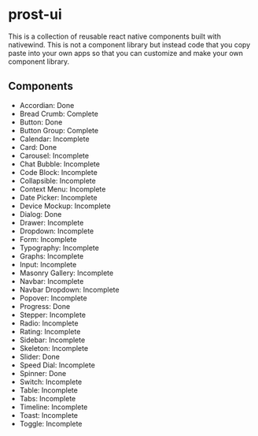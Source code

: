 # prost-ui
This is a collection of reusable react native components built with nativewind. This is not a component library but instead code that you copy paste into your own apps so that you can customize and make your own component library.

## Components
- Accordian: Done
- Bread Crumb: Complete
- Button: Done
- Button Group: Complete
- Calendar: Incomplete
- Card: Done
- Carousel: Incomplete
- Chat Bubble: Incomplete
- Code Block: Incomplete
- Collapsible: Incomplete
- Context Menu: Incomplete
- Date Picker: Incomplete
- Device Mockup: Incomplete
- Dialog: Done
- Drawer: Incomplete
- Dropdown: Incomplete
- Form: Incomplete
- Typography: Incomplete
- Graphs: Incomplete
- Input: Incomplete
- Masonry Gallery: Incomplete
- Navbar: Incomplete
- Navbar Dropdown: Incomplete
- Popover: Incomplete
- Progress: Done
- Stepper: Incomplete
- Radio: Incomplete
- Rating: Incomplete
- Sidebar: Incomplete
- Skeleton: Incomplete
- Slider: Done
- Speed Dial: Incomplete
- Spinner: Done
- Switch: Incomplete
- Table: Incomplete
- Tabs: Incomplete
- Timeline: Incomplete
- Toast: Incomplete
- Toggle: Incomplete
